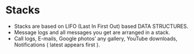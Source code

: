 # Stacks

- Stacks are based on LIFO (Last In First Out) based DATA STRUCTURES.
- Message logs and all messages you get are arranged in a stack.
- Call logs, E-mails, Google photos’ any gallery, YouTube downloads, Notifications ( latest appears first ).
